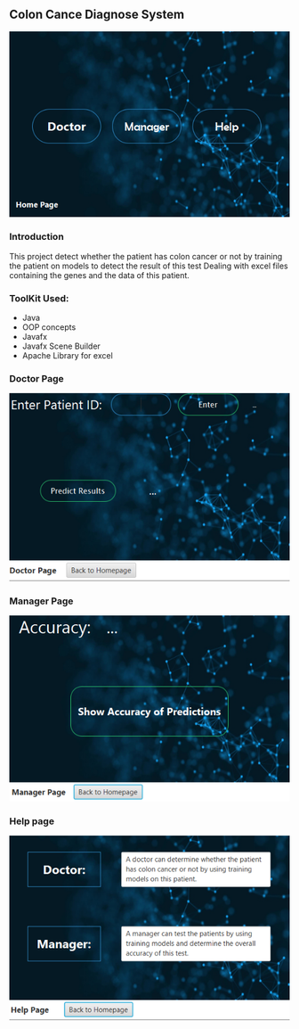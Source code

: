 ## Colon Cance Diagnose System

![Main Menu](/images/menu.png)

### Introduction

This project detect whether the patient has colon cancer or not by training the patient on models to detect the result of this test
Dealing with excel files containing the genes and the data of this patient.

### ToolKit Used:
* Java
* OOP concepts
* Javafx
* Javafx Scene Builder
* Apache Library for excel

### Doctor Page
![Doctor Page](/images/Doctor.png)

### Manager Page
![Manager Page](/images/Manager.png)

### Help page
![Help page](/images/help.png)


